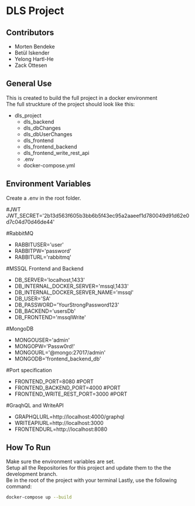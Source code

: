 # DLS Project

## Contributors

- Morten Bendeke
- Betül Iskender
- Yelong Hartl-He
- Zack Ottesen

## General Use

This is created to build the full project in a docker environment <br>
The full struckture of the project should look like this:<br>
- dls_project
  - dls_backend
  - dls_dbChanges
  - dls_dbUserChanges
  - dls_frontend
  - dls_frontend_backend
  - dls_frontend_write_rest_api
  - .env
  - docker-compose.yml


## Environment Variables

Create a .env in the root folder.

#JWT
JWT_SECRET='2b13d563f605b3bb6b5f43ec95a2aaeef1d780049d91d62e0d7c04d70d46de44'

#RabbitMQ
- RABBITUSER='user'
- RABBITPW='password'
- RABBITURL='rabbitmq'

#MSSQL Frontend and Backend
- DB_SERVER='localhost,1433'
- DB_INTERNAL_DOCKER_SERVER='mssql,1433'
- DB_INTERNAL_DOCKER_SERVER_NAME='mssql'
- DB_USER='SA'
- DB_PASSWORD='YourStrongPassword123'
- DB_BACKEND='usersDb'
- DB_FRONTEND='mssqlWrite'

#MongoDB
- MONGOUSER='admin'
- MONGOPW='Passw0rd!'
- MONGOURL='@mongo:27017/admin'
- MONGODB='frontend_backend_db'

#Port specification
- FRONTEND_PORT=8080 #PORT
- FRONTEND_BACKEND_PORT=4000 #PORT
- FRONTEND_WRITE_REST_PORT=3000 #PORT

#GraqhQL and WriteAPI
- GRAPHQLURL=http://localhost:4000/graphql
- WRITEAPIURL=http://localhost:3000
- FRONTENDURL=http://localhost:8080

## How To Run

Make sure the environment variables are set.<br>
Setup all the Repositories for this project and update them to the the development branch.<br>
Be in the root of the project with your terminal
Lastly, use the following command:

```bash
docker-compose up --build
```

